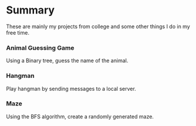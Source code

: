 # Summary
These are mainly my projects from college and some other things I do in my free time.

### Animal Guessing Game
Using a Binary tree, guess the name of the animal.

### Hangman
Play hangman by sending messages to a local server.

### Maze
Using the BFS algorithm, create a randomly generated maze. 
